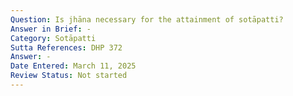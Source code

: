 ```yaml
---
Question: Is jhāna necessary for the attainment of sotāpatti?
Answer in Brief: -
Category: Sotāpatti
Sutta References: DHP 372
Answer: -
Date Entered: March 11, 2025
Review Status: Not started
---
```


